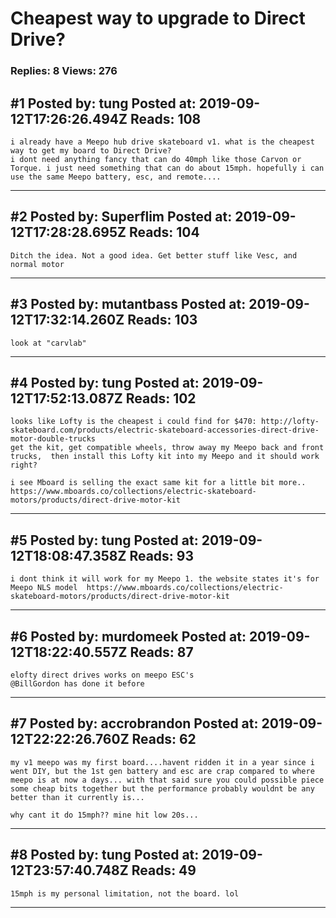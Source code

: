 # Cheapest way to upgrade to Direct Drive?

### Replies: 8 Views: 276

## \#1 Posted by: tung Posted at: 2019-09-12T17:26:26.494Z Reads: 108

```
i already have a Meepo hub drive skateboard v1. what is the cheapest way to get my board to Direct Drive?
i dont need anything fancy that can do 40mph like those Carvon or Torque. i just need something that can do about 15mph. hopefully i can use the same Meepo battery, esc, and remote....
```

---
## \#2 Posted by: Superflim Posted at: 2019-09-12T17:28:28.695Z Reads: 104

```
Ditch the idea. Not a good idea. Get better stuff like Vesc, and normal motor
```

---
## \#3 Posted by: mutantbass Posted at: 2019-09-12T17:32:14.260Z Reads: 103

```
look at "carvlab"
```

---
## \#4 Posted by: tung Posted at: 2019-09-12T17:52:13.087Z Reads: 102

```
looks like Lofty is the cheapest i could find for $470: http://lofty-skateboard.com/products/electric-skateboard-accessories-direct-drive-motor-double-trucks
get the kit, get compatible wheels, throw away my Meepo back and front trucks,  then install this Lofty kit into my Meepo and it should work right?

i see Mboard is selling the exact same kit for a little bit more..  https://www.mboards.co/collections/electric-skateboard-motors/products/direct-drive-motor-kit
```

---
## \#5 Posted by: tung Posted at: 2019-09-12T18:08:47.358Z Reads: 93

```
i dont think it will work for my Meepo 1. the website states it's for Meepo NLS model  https://www.mboards.co/collections/electric-skateboard-motors/products/direct-drive-motor-kit
```

---
## \#6 Posted by: murdomeek Posted at: 2019-09-12T18:22:40.557Z Reads: 87

```
elofty direct drives works on meepo ESC's
@BillGordon has done it before
```

---
## \#7 Posted by: accrobrandon Posted at: 2019-09-12T22:22:26.760Z Reads: 62

```
my v1 meepo was my first board....havent ridden it in a year since i went DIY, but the 1st gen battery and esc are crap compared to where meepo is at now a days... with that said sure you could possible piece some cheap bits together but the performance probably wouldnt be any better than it currently is... 

why cant it do 15mph?? mine hit low 20s...
```

---
## \#8 Posted by: tung Posted at: 2019-09-12T23:57:40.748Z Reads: 49

```
15mph is my personal limitation, not the board. lol
```

---
